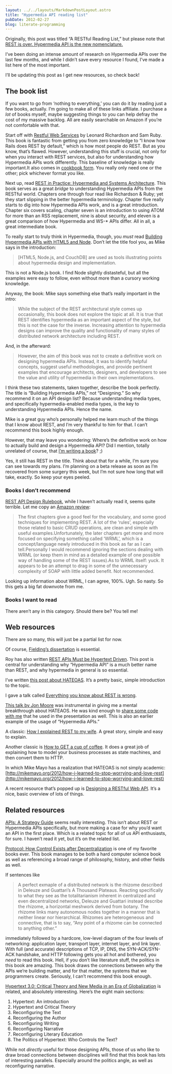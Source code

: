 ```yaml
---
layout: ../../layouts/MarkdownPostLayout.astro
title: "Hypermedia API reading list"
pubDate: 2012-02-27
blog: literate-programming
---
```



Originally, this post was titled “A RESTful Reading List,” but please note that [REST is over. Hypermedia API is the new nomenclature.](/posts/2012-02-23-rest-is-over)

I’ve been doing an intense amount of research on Hypermedia APIs over the last few months, and while I didn’t save every resource I found, I’ve made a list here of the most important.

I’ll be updating this post as I get new resources, so check back!

## The book list

If you want to go from ‘nothing to everything,’ you can do it by reading just a few books, actually. I’m going to make all of these links affiliate. I purchase a *lot* of books myself, maybe suggesting things to you can help defray the cost of my massive backlog. All are easily searchable on Amazon if you’re not comfortable with that.

Start off with [Restful Web Services](http://www.amazon.com/gp/product/0596529260/ref=as_li_ss_tl?ie=UTF8&tag=stesblo026-20&linkCode=as2&camp=1789&creative=390957&creativeASIN=0596529260) by Leonard Richardson and Sam Ruby. This book is fantastic from getting you from zero knowledge to “I know how Rails does REST by default,” which is how most people do REST. But as you know, that’s flawed. However, understanding this stuff is crucial, not only for when you interact with REST services, but also for understanding how Hypermedia APIs work differently. This baseline of knowledge is really important.It also comes in [cookbook form](http://www.amazon.com/gp/product/0596801688/ref=as_li_ss_tl?ie=UTF8&tag=stesblo026-20&linkCode=as2&camp=1789&creative=390957&creativeASIN=0596801688). You really only need one or the other; pick whichever format you like.

Next up, read [REST in Practice: Hypermedia and Systems Architecture](http://www.amazon.com/gp/product/0596805829/ref=as_li_ss_tl?ie=UTF8&tag=stesblo026-20&linkCode=as2&camp=1789&creative=390957&creativeASIN=0596805829). This book serves as a great *bridge* to understanding Hypermedia APIs from the RESTful world. Chapters one through four read like Richardson & Ruby; yet they start slipping in the better hypermedia terminology. Chapter five really starts to dig into how Hypermedia APIs work, and is a great introduction. Chapter six covers scaling, chapter seven is an introduction to using ATOM for more than an RSS replacement, nine is about security, and eleven is a great comparison of how Hypermedia and WS-* APIs differ. All in all, a great intermediate book.

To really start to truly think in Hypermedia, though, you *must* read [Building Hypermedia APIs with HTML5 and Node](http://www.amazon.com/gp/product/1449306578/ref=as_li_ss_tl?ie=UTF8&tag=stesblo026-20&linkCode=as2&camp=1789&creative=390957&creativeASIN=1449306578). Don’t let the title fool you, as Mike says in the introduction:

> [HTML5, Node.js, and CouchDB] are used as tools illustrating points about hypermedia design and implementation.
> 

This is not a Node.js book. I find Node slightly distasteful, but all the examples were easy to follow, even without more than a cursory working knowledge.

Anyway, the book: Mike says something else that’s really important in the intro:

> While the subject of the REST architectural style comes up occasionally, this book does not explore the topic at all. It is true that REST identifies hypermedia as an important aspect of the style, but this is not the case for the inverse. Increasing attention to hypermedia designs can improve the quality and functionality of many styles of distributed network architecture including REST.
> 

And, in the afterward:

> However, the aim of this book was not to create a definitive work on designing hypermedia APIs. Instead, it was to identify helpful concepts, suggest useful methodologies, and provide pertinent examples that encourage architects, designers, and developers to see the value and utility of hypermedia in their own implementations.
> 

I think these two statements, taken together, describe the book perfectly. The title is “Building Hypermedia APIs,” not “Designing.” So why recommend it on an API design list? Because understanding media types, and specifically hypermedia-enabled media types, is the key to understanding Hypermedia APIs. Hence the name.

Mike is a great guy who’s personally helped me learn much of the things that I know about REST, and I’m very thankful to him for that. I can’t recommend this book highly enough.

However, that may leave you wondering: Where’s the definitive work on how to actually build and design a Hypermedia API? Did I mention, totally unrelated of course, that [I’m writing a book](http://designinghypermediaapis.com/)? ;)

Yes, it still has REST in the title. Think about that for a while, I’m sure you can see towards my plans. I’m planning on a beta release as soon as I’m recovered from some surgery this week, but I’m not sure how long that will take, exactly. So keep your eyes peeled.

### Books I don’t recommend

[REST API Design Rulebook](http://www.amazon.com/gp/product/1449310508/ref=as_li_ss_tl?ie=UTF8&tag=stesblo026-20&linkCode=as2&camp=1789&creative=390957&creativeASIN=1449310508), while I haven’t actually read it, seems quite terrible. Let me copy an [Amazon review](http://www.amazon.com/review/R2F4STDF7XS7U3/ref=cm_cr_dp_perm?ie=UTF8&ASIN=1449310508&nodeID=283155&tag=&linkCode=):

> The first chapters give a good feel for the vocabulary, and some good techniques for implementing REST. A lot of the ‘rules’, especially those related to basic CRUD operations, are clean and simple with useful examples.Unfortunately, the later chapters get more and more focused on specifying something called ‘WRML’, which is a concept/language newly introduced in this book as far as I can tell.Personally I would recommend ignoring the sections dealing with WRML (or keep them in mind as a detailed example of one possible way of handling some of the REST issues).As to WRML itself: yuck. It appears to be an attempt to drag in some of the unnecessary complexity of SOAP with little added benefit. Not recommended.
> 

Looking up information about WRML, I can agree, 100%. Ugh. So nasty. So this gets a big fat downvote from me.

### Books I want to read

There aren’t any in this category. Should there be? You tell me!

## Web resources

There are so many, this will just be a partial list for now.

Of course, [Fielding’s dissertation](http://www.ics.uci.edu/~fielding/pubs/dissertation/top.htm) is essential.

Roy has also written [REST APIs Must be Hypertext Driven](http://roy.gbiv.com/untangled/2008/rest-apis-must-be-hypertext-driven). This post is central for understanding why “Hypermedia API” is a much better name than REST, and why hypermedia in general is so essential.

I’ve written [this post about HATEOAS](http://timelessrepo.com/haters-gonna-hateoas). It’s a pretty basic, simple introduction to the topic.

I gave a talk called [Everything you know about REST is wrong](http://vimeo.com/30764565).

[This talk by Jon Moore](http://vimeo.com/20781278) was instrumental in giving me a mental breakthrough about HATEAOS. He was kind enough to [share some code with me](https://gist.github.com/1445773) that he used in the presentation as well. This is also an earlier example of the usage of “Hypermedia APIs.”

A classic: [How I explained REST to my wife](http://tomayko.com/writings/rest-to-my-wife). A great story, simple and easy to explain.

Another classic is [How to GET a cup of coffee](http://www.infoq.com/articles/webber-rest-workflow). It does a great job of explaining how to model your business processes as state machines, and then convert them to HTTP.

In which Mike Mayo has a realization that HATEOAS is not simply academic: [http://mikemayo.org/2012/how-i-learned-to-stop-worrying-and-love-rest](http://mikemayo.org/2012/how-i-learned-to-stop-worrying-and-love-rest)

A recent resource that’s popped up is [Designing a RESTful Web API](http://publish.luisrei.com/rest.html). It’s a nice, basic overview of lots of things.

## Related resources

[APIs: A Strategy Guide](http://www.amazon.com/gp/product/1449308929/ref=as_li_ss_tl?ie=UTF8&tag=stesblo026-20&linkCode=as2&camp=1789&creative=390957&creativeASIN=1449308929) seems really interesting. This isn’t about REST or Hypermedia APIs specifically, but more making a case for why you’d want an API in the first place. Which is a related topic for all of us API enthusiasts, for sure. I haven’t read it yet, but it’s on the related list.

[Protocol: How Control Exists after Decentralization](http://www.amazon.com/gp/product/0262572338/ref=as_li_ss_tl?ie=UTF8&tag=stesblo026-20&linkCode=as2&camp=1789&creative=390957&creativeASIN=0262572338) is one of my favorite books ever. This book manages to be both a hard computer science book as well as referencing a broad range of philosophy, history, and other fields as well.

If sentences like

> A perfect exmaple of a distributed network is the rhizome described in Deleuze and Guattari’s A Thousand Plateaus. Reacting specifically to what they see as the totalitarianism inherent in centralized and even decentralized networks, Deleuze and Guattari instead describe the rhizome, a horizontal meshwork derived from botany. The rhizome links many autonomous nodes together in a manner that is neither linear nor hierarchical. Rhizomes are heterogeneous and connective, that is to say, “Any point of a rhizome can be connected to anything other.”
> 

immediately followed by a hardcore, low-level diagram of the four levels of networking: application layer, transport layer, internet layer, and link layer. With full (and accurate) descriptions of TCP, IP, DNS, the SYN-ACK/SYN-ACK handshake, and HTTP following gets you all hot and bothered, you *need* to read this book. Hell, if you don’t like literature stuff, the politics in this book are amazing. This book draws the connections between *why* the APIs we’re building matter, and for that matter, the systems that we programmers create. Seriously, I can’t recommend this book enough.

[Hypertext 3.0: Critical Theory and New Media in an Era of Globalization](http://www.amazon.com/gp/product/0801882575/ref=as_li_ss_tl?ie=UTF8&tag=stesblo026-20&linkCode=as2&camp=1789&creative=390957&creativeASIN=0801882575) is related, and absolutely interesting. Here’s the eight main sections:

1. Hypertext: An introduction
2. Hypertext and Critical Theory
3. Reconfiguring the Text
4. Reconfiguring the Author
5. Reconfiguring Writing
6. Reconfiguring Narrative
7. Reconfiguring Literary Education
8. The Politics of Hypertext: Who Controls the Text?

While not *directly* useful for those designing APIs, those of us who like to draw broad connections between disciplines will find that this book has lots of interesting parallels. Especially around the politics angle, as well as reconfiguring narrative.
